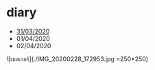 # diary
- [31/03/2020](2020/03/31.md)
- 01/04/2020
- 02/04/2020

![เบอเกอร์](./IMG_20200228_172953.jpg =250*250)
